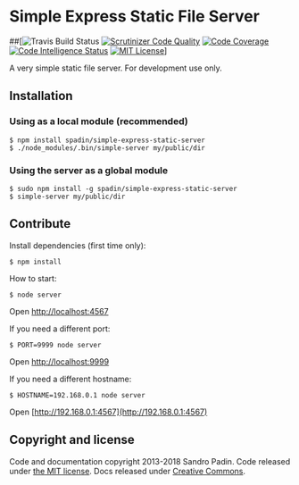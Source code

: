 # Simple Express Static File Server 
##[![Travis Build Status](https://travis-ci.org/McAngelo/sharp-services-api.svg?branch=master) [![Scrutinizer Code Quality](https://scrutinizer-ci.com/g/McAngelo/sharp-services-api/badges/quality-score.png?b=master)](https://scrutinizer-ci.com/g/McAngelo/sharp-services-api/?branch=master) [![Code Coverage](https://scrutinizer-ci.com/g/McAngelo/sharp-services-api/badges/coverage.png?b=master)](https://scrutinizer-ci.com/g/McAngelo/sharp-services-api/?branch=master) [![Code Intelligence Status](https://scrutinizer-ci.com/g/McAngelo/sharp-services-api/badges/code-intelligence.svg?b=master)](https://scrutinizer-ci.com/code-intelligence) [![MIT License](http://img.shields.io/:license-mit-blue.svg?style=flat-square)](http://badges.mit-license.org)]

A very simple static file server. For development use only.

## Installation


### Using as a local module (recommended)

    $ npm install spadin/simple-express-static-server
    $ ./node_modules/.bin/simple-server my/public/dir


### Using the server as a global module

    $ sudo npm install -g spadin/simple-express-static-server
    $ simple-server my/public/dir
    
## Contribute

Install dependencies (first time only):

    $ npm install

How to start:

    $ node server

Open [http://localhost:4567](http://localhost:4567)

If you need a different port:

    $ PORT=9999 node server

Open [http://localhost:9999](http://localhost:9999)

If you need a different hostname:

    $ HOSTNAME=192.168.0.1 node server

Open [http://192.168.0.1:4567](http://192.168.0.1:4567)

## Copyright and license

Code and documentation copyright 2013-2018 Sandro Padin. Code released under [the MIT license](https://github.com/twbs/bootstrap/blob/master/LICENSE). Docs released under [Creative Commons](https://github.com/twbs/bootstrap/blob/master/docs/LICENSE).



